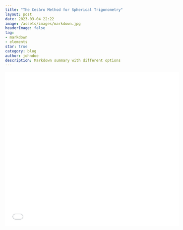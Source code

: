 ```yaml
---
title: "The Cesàro Method for Spherical Trigonometry"
layout: post
date: 2023-03-04 22:22
image: /assets/images/markdown.jpg
headerImage: false
tag:
- markdown
- elements
star: true
category: blog
author: johndoe
description: Markdown summary with different options
---
```



<embed src="/essays/cesaro.pdf" width="560" height="500" 
 type="application/pdf">
